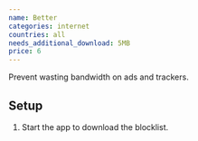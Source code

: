```yaml
---
name: Better
categories: internet
countries: all
needs_additional_download: 5MB
price: 6
---
```


Prevent wasting bandwidth on ads and trackers.

## Setup

1. Start the app to download the blocklist.
